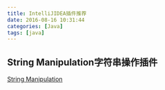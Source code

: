 ```yaml
---
title: IntelliJIDEA插件推荐
date: 2016-08-16 10:31:44
categories: [Java]
tags: [java]
---
```


<!-- more -->

## String Manipulation字符串操作插件

[String Manipulation][String Manipulation]











[String Manipulation]: https://plugins.jetbrains.com/plugin/?id=2162